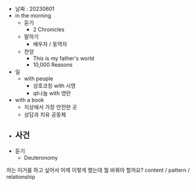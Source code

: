- 날짜 : 20230601
- in the morning
	- 듣기
		- 2 Chronicles 
	- 말하기
		-  배우자 / 동역자 
	- 찬양
		- This is my father's world
		- 10,000 Reasons
- 일
	- with people
		- 상호코칭 with 시영
		- qt나눔 with 영란
- with a book
	- 지상에서 가장 안전한 곳
	- 상담과 치유 공동체
- 사건
	-
- 듣기
	- Deuteronomy 


저는 이거를 하고 싶어서 어제 이렇게 했는데 뭘 바꿔야 할까요?
content / pattern / relationship